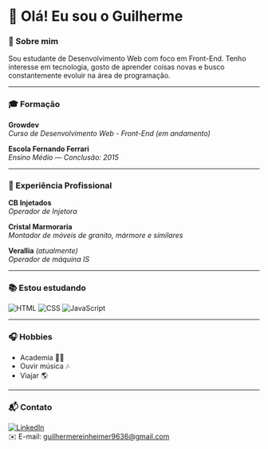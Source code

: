 # 👋 Olá! Eu sou o Guilherme

### 🎯 Sobre mim
Sou estudante de Desenvolvimento Web com foco em Front-End. Tenho interesse em tecnologia, gosto de aprender coisas novas e busco constantemente evoluir na área de programação.

---

### 🎓 Formação

**Growdev**  
_Curso de Desenvolvimento Web - Front-End (em andamento)_

**Escola Fernando Ferrari**  
_Ensino Médio — Conclusão: 2015_

---

### 💼 Experiência Profissional

**CB Injetados**  
_Operador de Injetora_

**Cristal Marmoraria**  
_Montador de móveis de granito, mármore e similares_

**Verallia** _(atualmente)_  
_Operador de máquina IS_

---

### 📚 Estou estudando

<img src="https://img.icons8.com/?size=50&id=20909&format=png&color=000000" alt="HTML" />  
<img src="https://img.icons8.com/?size=50&id=11935&format=png&color=000000" alt="CSS" />  
<img src="https://img.icons8.com/?size=50&id=108784&format=png&color=000000" alt="JavaScript" />

---

### 🎧 Hobbies
- Academia 🏋️‍♂️  
- Ouvir música 🎶  
- Viajar 🌎

---

### 📬 Contato

[![LinkedIn](https://img.icons8.com/?size=50&id=13930&format=png&color=000000)](https://www.linkedin.com/in/guilherme-reinheimer-47657219b/)  
✉️ E-mail: [guilhermereinheimer9636@gmail.com](mailto:guilhermereinheimer9636@gmail.com)
